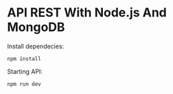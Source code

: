 # API REST With Node.js And MongoDB

Install dependecies:

```
npm install
```

Starting API:
```
npm run dev
```